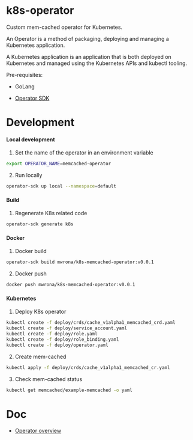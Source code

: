 # k8s-operator

Custom mem-cached operator for Kubernetes.

An Operator is a method of packaging, deploying and managing a Kubernetes application. 

A Kubernetes application is an application that is both deployed on Kubernetes and managed using the Kubernetes APIs and kubectl tooling.

Pre-requisites:

* GoLang

* [Operator SDK](https://github.com/operator-framework/operator-sdk)

# Development

#### Local development

1) Set the name of the operator in an environment variable

```bash
export OPERATOR_NAME=memcached-operator
```

2) Run locally

```bash
operator-sdk up local --namespace=default
```

#### Build

1) Regenerate K8s related code

```bash
operator-sdk generate k8s
``` 

#### Docker

1) Docker build

```bash
operator-sdk build mwrona/k8s-memcached-operator:v0.0.1
```

2) Docker push

```bash
docker push mwrona/k8s-memcached-operator:v0.0.1
```

#### Kubernetes

1) Deploy K8s operator

```bash
kubectl create -f deploy/crds/cache_v1alpha1_memcached_crd.yaml
kubectl create -f deploy/service_account.yaml
kubectl create -f deploy/role.yaml
kubectl create -f deploy/role_binding.yaml
kubectl create -f deploy/operator.yaml
```

2) Create mem-cached

```bash
kubectl apply -f deploy/crds/cache_v1alpha1_memcached_cr.yaml
```

3) Check mem-cached status

```bash
kubectl get memcached/example-memcached -o yaml
```

# Doc

* [Operator overview](https://coreos.com/operators/)
